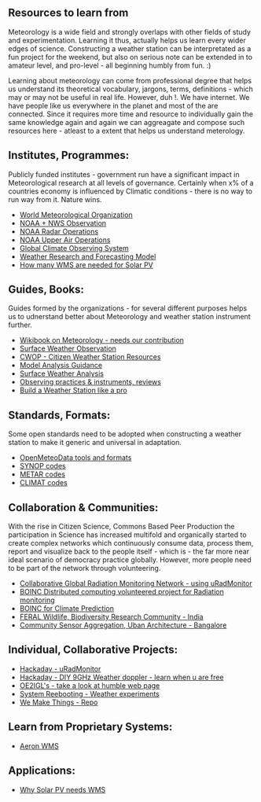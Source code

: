 ## Resources to learn from

Meteorology is a wide field and strongly overlaps with other fields of study and experimentation. Learning it thus, actually helps us learn every wider edges of science. Constructing a weather station can be interpretated as a fun project for the weekend, but also on serious note can be extended in to amateur level, and pro-level - all beginning humbly from fun. :)

Learning about meteorology can come from professional degree that helps us understand its theoretical vocabulary, jargons, terms, definitions - which may or may not be useful in real life. However, duh !. We have internet. We have people like us everywhere in the planet and most of the are connected. Since it requires more time and resource to individually gain the same knowledge again and again we can aggreagate and compose such resources here - atleast to a extent that helps us understand meterology.



## Institutes, Programmes:

Publicly funded institutes - government run have a significant impact in Meteorological research at all levels of governance. Certainly when x% of a countries economy is influenced by Climatic conditions - there is no way to run way from it. Nature wins.

* [World Meteorological Organization](https://www.wmo.int/pages/index_en.html)
* [NOAA + NWS Observation](http://www.nws.noaa.gov/om/osd/portal.shtml)
* [NOAA Radar Operations](https://www.roc.noaa.gov/WSR88D/NewRadarTechnology/NewTechDefault.aspx)
* [NOAA Upper Air Operations](http://www.ua.nws.noaa.gov/)
* [Global Climate Observing System](http://www.wmo.int/pages/summary/progs_struct_en.html)
* [Weather Research and Forecasting Model](http://www.wrf-model.org/index.php)
* [How many WMS are needed for Solar PV](http://www.aeronsystems.com/find-correct-number-weather-monitoring-stations-pv-solar-plant/)



## Guides, Books:

Guides formed by the organizations - for several different purposes helps us to udnerstand better about Meteorology and weather station instrument further.

* [Wikibook on Meteorology - needs our contribution](https://en.wikibooks.org/wiki/Meteorology)
* [Surface Weather Observation](https://en.wikipedia.org/wiki/Surface_weather_observation)
* [CWOP - Citizen Weather Station Resources](http://www.wxqa.com/resources.html)
* [Model Analysis Guidance](http://mag.ncep.noaa.gov/)
* [Surface Weather Analysis](https://en.wikipedia.org/wiki/Surface_weather_analysis)
* [Observing practices & instruments, reviews](http://measuringtheweather.com/)
* [Build a Weather Station like a pro](https://weather.com/news/news/how-make-weather-station-pro-20130731#/1)



## Standards, Formats:

Some open standards need to be adopted when constructing a weather station to make it generic and universal in adaptation.

* [OpenMeteoData tools and formats](https://github.com/OpenMeteoData)
* [SYNOP codes](https://en.wikipedia.org/wiki/SYNOP)
* [METAR codes](https://en.wikipedia.org/wiki/METAR)
* [CLIMAT codes](https://en.wikipedia.org/wiki/CLIMAT)



## Collaboration & Communities:

With the rise in Citizen Science, Commons Based Peer Production the participation in Science has increased multifold and organically started to create complex networks which continuously consume data, process them, report and visualize back to the people itself - which is - the far more near ideal scenario of democracy practice globally. However, more people need to be part of the network through volunteering.

* [Collaborative Global Radiation Monitoring Network - using uRadMonitor](https://www.uradmonitor.com/)
* [BOINC Distributed computing volunteered project for Radiation monitoring](http://radioactiveathome.org/en/)
* [BOINC for Climate Prediction](http://climateapps2.oerc.ox.ac.uk/cpdnboinc/index.php)
* [FERAL Wildlife, Biodiversity Research Community - India](http://feralindia.org)
* [Community Sensor Aggregation, Uban Architecture - Bangalore](https://www.sensinglocal.in/)



## Individual, Collaborative Projects:

* [Hackaday - uRadMonitor](https://hackaday.io/project/1662-global-radiation-monitoring-network)
* [Hackaday - DIY 9GHz Weather doppler - learn when u are free](http://hackaday.com/2013/10/03/making-a-9ghz-doppler-radar/)
* [OE2IGL's - take a look at humble web page](http://members.inode.at/576265/index.html)
* [System Reebooting - Weather experiments](https://systemreboot.net/index/weather)
* [We Make Things - Repo](https://github.com/Miceuz)


## Learn from Proprietary Systems:

* [Aeron WMS](http://www.aeronsystems.com/solutions/wireless-weather-station/)


## Applications:

* [Why Solar PV needs WMS](http://www.aeronsystems.com/solar-power-plants-need-weather-monitoring-station-wms/)
